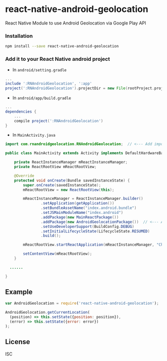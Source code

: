 # react-native-android-geolocation
React Native Module to use Android Geolocation via Google Play API

### Installation

```bash
npm install --save react-native-android-geolocation
```

### Add it to your React Native android project

* In `android/setting.gradle`

```gradle
...
include ':RNAndroidGeolocation', ':app'
project(':RNAndroidGeolocation').projectDir = new File(rootProject.projectDir, '../node_modules/react-native-android-geolocation')
```

* In `android/app/build.gradle`

```gradle
...
dependencies {
    ...
    compile project(':RNAndroidGeolocation')
}
```

* In `MainActivity.java`

```java
import com.rnandroidgeolocation.RNAndroidGeolocation;  // <--- Add import here

public class MainActivity extends Activity implements DefaultHardwareBackBtnHandler {

    private ReactInstanceManager mReactInstanceManager;
    private ReactRootView mReactRootView;

    @Override
    protected void onCreate(Bundle savedInstanceState) {
        super.onCreate(savedInstanceState);
        mReactRootView = new ReactRootView(this);

        mReactInstanceManager = ReactInstanceManager.builder()
                .setApplication(getApplication())
                .setBundleAssetName("index.android.bundle")
                .setJSMainModuleName("index.android")
                .addPackage(new MainReactPackage())
                .addPackage(new AndroidGeolocationPackage())  // <--- Add package command here
                .setUseDeveloperSupport(BuildConfig.DEBUG)
                .setInitialLifecycleState(LifecycleState.RESUMED)
                .build();

        mReactRootView.startReactApplication(mReactInstanceManager, "ChewApp", null);

        setContentView(mReactRootView);
    }

  ......

}
```

## Example
```javascript
var AndroidGeolocation = require('react-native-android-geolocation');

AndroidGeolocation.getCurrentLocation(
  (position) => this.setState({position: position}),
  (error) => this.setState({error: error})
);
```
## License

ISC

